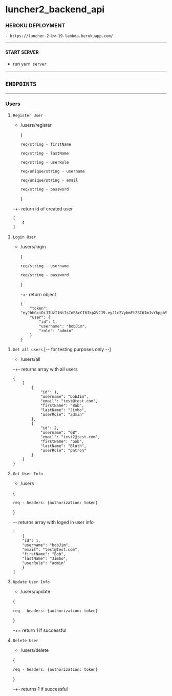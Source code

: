 # luncher2_backend_api

### HEROKU DEPLOYMENT

    - https://luncher-2-bw-19-lambda.herokuapp.com/

---

#### START SERVER

-   run `yarn server`

---

## `ENDPOINTS`

---

### Users

1.  `Register User`

    -   /users/register

        {

            req/string - firstName

            req/string - lastName

            req/string - userRole

            req/unique/string - username

            req/unique/string - email

            req/string - password

        }

    -+- return id of created user

        [
            4
        ]

1)  `Login User`
    -   /users/login


        {

            req/string - username

            req/string - password

        }

        -+- return object

            {
                "token": "eyJhbGciOiJIUzI1NiIsInR5cCI6IkpXVCJ9.eyJ1c2VybmFtZSI6ImJvYkppbSIsInVzZXJSb2xlIjoiYWRtaW4iLCJmaXJzdE5hbWUiOiJCb2IiLCJsYXN0TmFtZSI6IkppbWJvIiwiZW1haWwiOiJ0ZXN0QHRlc3QuY29tIiwiaWQiOjEsImlhdCI6MTU0OTIxMTU4MSwiZXhwIjoxNTQ5MjE1MTgxfQ.nt3CMFyFMjdPXjA47lQiZUKnhQQrnjjUP2yGXfo3_4U",
                "user": {
                    "id": 1,
                    "username": "bobJim",
                    "role": "admin"
                }
            }

1.  `Get all users` [-- for testing purposes only --]

    -   /users/all


    -+- returns array with all users

        {
            [
                {
                    "id": 1,
                    "username": "bobJim",
                    "email": "test@test.com",
                    "firstName": "Bob",
                    "lastName": "Jimbo",
                    "userRole": "admin"
                },
                {
                    "id": 2,
                    "username": "GB",
                    "email": "test2@test.com",
                    "firstName": "Gob",
                    "lastName": "Bluth",
                    "userRole": "patron"
                }
            ]
        }

1.  `Get User Info`

    -   /users

    {

        req - headers: {authorization: token}

    }

    -- returns array with loged in user info

        [
            {
            "id": 1,
            "username": "bobJim",
            "email": "test@test.com",
            "firstName": "Bob",
            "lastName": "Jimbo",
            "userRole": "admin"
            }
        ]

1.  `Update User Info`

    -   /users/update

    {

        req - headers: {authorization: token}

    }

    -+= return 1 if successful

1.  `Delete User`

    -   /users/delete

    {

        req - headers: {authorization: token}

    }

    -+- returns 1 if successful

